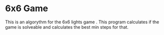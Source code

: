 # 6x6 Game

This is an algorythm for the 6x6 lights game . This program calculates if the game is solveable and calculates the best min steps for that.
